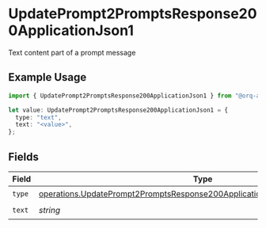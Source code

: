 # UpdatePrompt2PromptsResponse200ApplicationJson1

Text content part of a prompt message

## Example Usage

```typescript
import { UpdatePrompt2PromptsResponse200ApplicationJson1 } from "@orq-ai/node/models/operations";

let value: UpdatePrompt2PromptsResponse200ApplicationJson1 = {
  type: "text",
  text: "<value>",
};
```

## Fields

| Field                                                                                                                                                                    | Type                                                                                                                                                                     | Required                                                                                                                                                                 | Description                                                                                                                                                              |
| ------------------------------------------------------------------------------------------------------------------------------------------------------------------------ | ------------------------------------------------------------------------------------------------------------------------------------------------------------------------ | ------------------------------------------------------------------------------------------------------------------------------------------------------------------------ | ------------------------------------------------------------------------------------------------------------------------------------------------------------------------ |
| `type`                                                                                                                                                                   | [operations.UpdatePrompt2PromptsResponse200ApplicationJSONResponseBody2Type](../../models/operations/updateprompt2promptsresponse200applicationjsonresponsebody2type.md) | :heavy_check_mark:                                                                                                                                                       | N/A                                                                                                                                                                      |
| `text`                                                                                                                                                                   | *string*                                                                                                                                                                 | :heavy_check_mark:                                                                                                                                                       | N/A                                                                                                                                                                      |